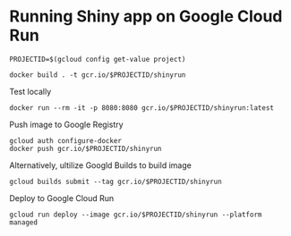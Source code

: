 # Running Shiny app on Google Cloud Run

```
PROJECTID=$(gcloud config get-value project)
```

```
docker build . -t gcr.io/$PROJECTID/shinyrun
```

Test locally
```
docker run --rm -it -p 8080:8080 gcr.io/$PROJECTID/shinyrun:latest
```

Push image to Google Registry
```
gcloud auth configure-docker
docker push gcr.io/$PROJECTID/shinyrun
```

Alternatively, ultilize Googld Builds to build image
```
gcloud builds submit --tag gcr.io/$PROJECTID/shinyrun
```

Deploy to Google Cloud Run
```
gcloud run deploy --image gcr.io/$PROJECTID/shinyrun --platform managed
```
